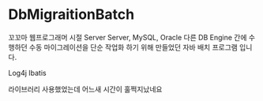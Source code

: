 # DbMigraitionBatch
 
꼬꼬마 웹프로그래머 시절
Server Server, MySQL, Oracle
다른 DB Engine 간에 수행하던 수동 마이그레이션을
단순 작업화 하기 위해 만들었던 자바 배치 프로그램 입니다.

Log4j
Ibatis

라이브러리 사용했었는데
어느새 시간이 훌쩍지났네요
